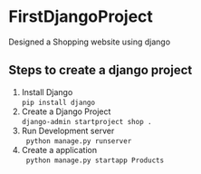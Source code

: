# FirstDjangoProject
Designed a Shopping website using django

## Steps to create a django project
<ol>
  <li>Install Django <br><code>pip install django</code></li>
  <li>Create a Django Project <br>
    <code>django-admin startproject shop .</code>
  </li>
  <li>Run Development server<br>
    <code> python manage.py runserver</code>
  </li>
  <li>Create a application<br>
    <code> python manage.py startapp Products</code>
  </li>
  
    
</ol>
